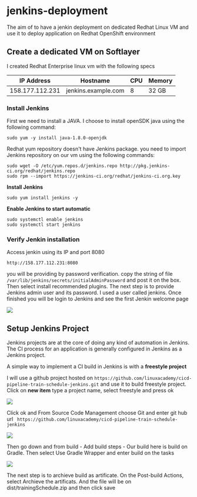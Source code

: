 # jenkins-deployment
The aim of to have a jenkin deployment on dedicated Redhat Linux VM and use it to deploy application on Redhat OpenShift environment

## Create a dedicated VM on Softlayer
I created Redhat Enterprise linux vm with the following specs

| IP Address | Hostname | CPU | Memory
| ---  | ---|---|---|
| 158.177.112.231 | jenkins.example.com | 8 | 32 GB|

### Install Jenkins
First we need to install a JAVA. I choose to install openSDK java using the following command:
```
sudo yum -y install java-1.8.0-openjdk
```
Redhat yum repository doesn't have Jenkins package. you need to import Jenkins repository on our vm using the following commands:
```
sudo wget -O /etc/yum.repos.d/jenkins.repo http://pkg.jenkins-ci.org/redhat/jenkins.repo
sudo rpm --import https://jenkins-ci.org/redhat/jenkins-ci.org.key
```
**Install Jenkins**
```
sudo yum install jenkins -y
````
**Enable Jenkins to start automatic**
```
sudo systemctl enable jenkins
sudo systemctl start jenkins
```
### Verify Jenkin installation
Access jenkin using its IP and port 8080
```
http://158.177.112.231:8080
````
you will be providing by password verification. copy the string of file ``` /var/lib/jenkins/secrets/initialAdminPassword ``` and post it on the box. Then select install recommended plugins. The next step is to provide Jenkins admin user and its password. I used a user called jenkins. Once finished you will be login to Jenkins and see the first Jenkin welcome page

![](./images/Jenkins-welcome.png)

## Setup Jenkins Project
Jenkins projects are at the core of doing any kind of automation in Jenkins. The CI process for an application is generally configured in Jenkins as a Jenkins project. 

A simple way to implement a CI build in Jenkins is with a **freestyle project**

I will use a github project hosted on ``` https://github.com/linuxacademy/cicd-pipeline-train-schedule-jenkins.git ``` and use it to build freestyle project.
Click on __new item__ type a project name, select freestyle and press ok

![](./images/new_item_Free-style.png)

Click ok and From Source Code Management choose Git and enter git hub url ```  https://github.com/linuxacademy/cicd-pipeline-train-schedule-jenkins ```  

![](./images/source-code.png)


Then go down and from build - Add build steps - Our build here is build on Gradle. Then select Use Gradle Wrapper and enter build on the tasks

![](./images/buid.png)

The next step is to archieve build as artificate. On the Post-build Actions, select Archieve the artificats. And the file will be on dist/trainingSchedule.zip and then click save



